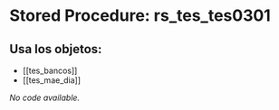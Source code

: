 # Stored Procedure: rs_tes_tes0301

## Usa los objetos:
- [[tes_bancos]]
- [[tes_mae_dia]]

*No code available.*
